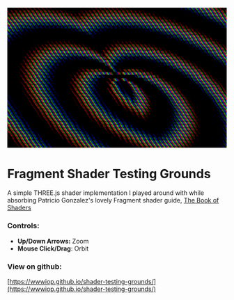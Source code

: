 ![Shader Screenshot](images/shot-1.png)

# Fragment Shader Testing Grounds

A simple THREE.js shader implementation I played around with while absorbing Patricio Gonzalez's lovely Fragment shader guide, [The Book of Shaders](https://thebookofshaders.com/)

### Controls:

* __Up/Down Arrows:__ Zoom
* __Mouse Click/Drag__: Orbit

### View on github:

[https://wwwiop.github.io/shader-testing-grounds/](https://wwwiop.github.io/shader-testing-grounds/)